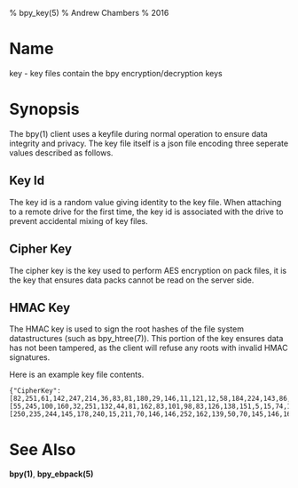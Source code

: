 % bpy_key(5)
% Andrew Chambers
% 2016

# Name

key - key files contain the bpy encryption/decryption keys

# Synopsis

The bpy(1) client uses a keyfile during normal operation to ensure data integrity and privacy.
The key file itself is a json file encoding three seperate values described as follows.

## Key Id

The key id is a random value giving identity to the key file. When attaching to a remote drive
for the first time, the key id is associated with the drive to prevent accidental mixing of key files.

## Cipher Key

The cipher key is the key used to perform AES encryption on pack files, it is the key
that ensures data packs cannot be read on the server side.

## HMAC Key

The HMAC key is used to sign the root hashes of the file system datastructures (such as bpy_htree(7)). This
portion of the key ensures data has not been tampered, as the client will refuse any roots with invalid HMAC
signatures.

Here is an example key file contents.
```
{"CipherKey":[82,251,61,142,247,214,36,83,81,180,29,146,11,121,12,58,184,224,143,86,181,253,172,16,15,134,60,48,216,182,122,14],"HmacKey":[55,245,100,160,32,251,132,44,81,162,83,101,98,83,126,138,151,5,15,74,134,139,182,36,1,217,119,238,194,162,104,108],"Id":[250,235,244,145,178,240,15,211,70,146,146,252,162,139,50,70,145,146,162,218,109,110,29,110,50,16,227,221,120,26,130,202]}
```

# See Also

**bpy(1)**, **bpy_ebpack(5)**
